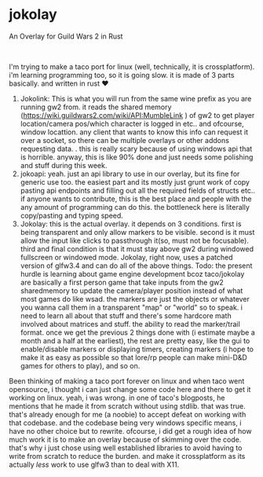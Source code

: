 # jokolay
An Overlay for Guild Wars 2 in Rust

​

I'm trying to make a taco port for linux (well, technically, it is crossplatform). i'm learning programming too, so it is going slow. it is made of 3 parts basically. and written in rust ❤️
1. Jokolink: This is what you will run from the same wine prefix as you are running gw2 from. it reads the shared memory (https://wiki.guildwars2.com/wiki/API:MumbleLink ) of gw2 to get player location/camera pos/which character is logged in  etc..  and ofcourse, window locattion. any client that wants to know this info can request it over a socket, so there can be multiple overlays or other addons requesting data. . this is really scary because of using windows api that is horrible. anyway, this is like 90% done and just needs some polishing  and stuff during this week.
2. jokoapi: yeah. just an api library to use in our overlay, but its fine for generic use too. the easiest part and its mostly just grunt work of copy pasting api endpoints and filling out all the required fields of structs etc.. if anyone wants to contribute, this is the best place and people with the any amount of programming can do this. the bottleneck here is literally copy/pasting and typing speed.
3. Jokolay: this is the actual overlay. it depends on 3 conditions. first is being transparent and only allow markers to be visible. second is it must allow the input like clicks to passthrough it(so, must not be focusable). third and final condition is that it must stay above gw2 during windowed fullscreen or windowed mode.
Jokolay, right now, uses a patched version of glfw3.4 and can do all of the above things.
Todo:
the present hurdle is learning about game engine development bcoz taco/jokolay are basically a first person game that take inputs from the gw2 sharedmemory to update the camera/player position instead of what most games do like wsad. the markers are just the objects or whatever you wanna call them in a transparent "map" or "world" so to speak. i need to learn all about that stuff and there's some hardcore math involved about matrices and stuff.
the ability to read the marker/trail format.
once we get the previous 2 things done with (i estimate maybe a month and a half at the earliest), the rest are pretty easy, like the gui to enable/disable markers or displaying timers, creating markers (i hope to make it as easy as possible so that lore/rp people can make mini-D&D games for others to play), and so on.
 



Been thinking of making a taco port forever on linux and when taco went opensource, i thought i can just change some code here and there to get it working on linux. yeah, i was wrong. in one of taco's blogposts, he mentions that he made it from scratch without using stdlib. that was true. that's already enough for me (a noobie) to accept defeat on working with that codebase. and the codebase being very windows specific means, i have no other choice but to rewrite. 
​ofcourse, i did get a rough idea of how much work it is to make an overlay because of skimming over the code. that's why i just chose using well established libraries to avoid having to write from scratch to reduce the burden. and make it crossplatform as its actually *less* work to use glfw3 than to deal with X11. 
